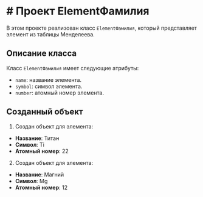 # # Проект ElementФамилия

В этом проекте реализован класс `ElementФамилия`, который представляет элемент из таблицы Менделеева.

## Описание класса

Класс `ElementФамилия` имеет следующие атрибуты:
- `name`: название элемента.
- `symbol`: символ элемента.
- `number`: атомный номер элемента.

## Созданный объект

1. Создан объект для элемента:
- **Название**: Титан
- **Символ**: Ti
- **Атомный номер**: 22
2. Создан объект для элемента:
- **Название**: Магний
- **Символ**: Mg
- **Атомный номер**: 12
